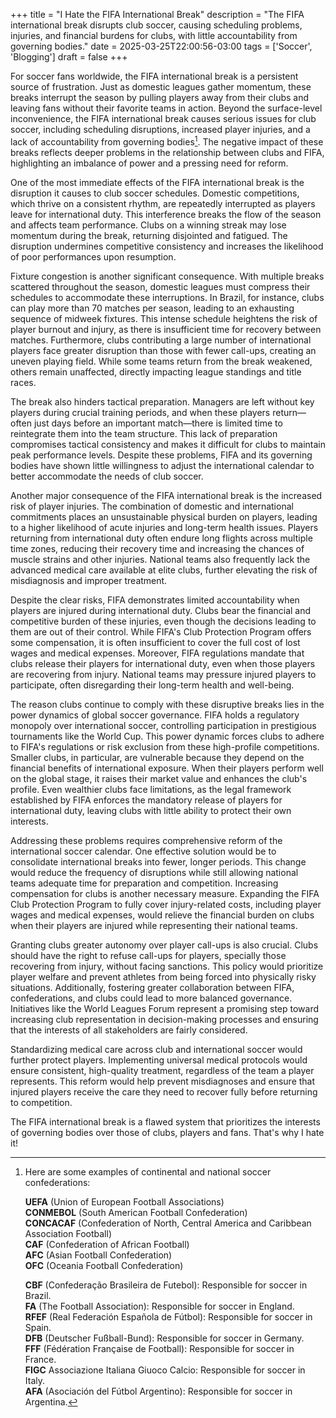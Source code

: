 +++
title = "I Hate the FIFA International Break"
description = "The FIFA international break disrupts club soccer, causing scheduling problems, injuries, and financial burdens for clubs, with little accountability from governing bodies."
date = 2025-03-25T22:00:56-03:00
tags = ['Soccer', 'Blogging']
draft = false
+++

For soccer fans worldwide, the FIFA international break is a persistent source of frustration. Just as domestic leagues gather momentum, these breaks interrupt the season by pulling players away from their clubs and leaving fans without their favorite teams in action. Beyond the surface-level inconvenience, the FIFA international break causes serious issues for club soccer, including scheduling disruptions, increased player injuries, and a lack of accountability from governing bodies[^1]. The negative impact of these breaks reflects deeper problems in the relationship between clubs and FIFA, highlighting an imbalance of power and a pressing need for reform.

One of the most immediate effects of the FIFA international break is the disruption it causes to club soccer schedules. Domestic competitions, which thrive on a consistent rhythm, are repeatedly interrupted as players leave for international duty. This interference breaks the flow of the season and affects team performance. Clubs on a winning streak may lose momentum during the break, returning disjointed and fatigued. The disruption undermines competitive consistency and increases the likelihood of poor performances upon resumption.

Fixture congestion is another significant consequence. With multiple breaks scattered throughout the season, domestic leagues must compress their schedules to accommodate these interruptions. In Brazil, for instance, clubs can play more than 70 matches per season, leading to an exhausting sequence of midweek fixtures. This intense schedule heightens the risk of player burnout and injury, as there is insufficient time for recovery between matches. Furthermore, clubs contributing a large number of international players face greater disruption than those with fewer call-ups, creating an uneven playing field. While some teams return from the break weakened, others remain unaffected, directly impacting league standings and title races.

The break also hinders tactical preparation. Managers are left without key players during crucial training periods, and when these players return—often just days before an important match—there is limited time to reintegrate them into the team structure. This lack of preparation compromises tactical consistency and makes it difficult for clubs to maintain peak performance levels. Despite these problems, FIFA and its governing bodies have shown little willingness to adjust the international calendar to better accommodate the needs of club soccer.

Another major consequence of the FIFA international break is the increased risk of player injuries. The combination of domestic and international commitments places an unsustainable physical burden on players, leading to a higher likelihood of acute injuries and long-term health issues. Players returning from international duty often endure long flights across multiple time zones, reducing their recovery time and increasing the chances of muscle strains and other injuries. National teams also frequently lack the advanced medical care available at elite clubs, further elevating the risk of misdiagnosis and improper treatment.

Despite the clear risks, FIFA demonstrates limited accountability when players are injured during international duty. Clubs bear the financial and competitive burden of these injuries, even though the decisions leading to them are out of their control. While FIFA's Club Protection Program offers some compensation, it is often insufficient to cover the full cost of lost wages and medical expenses. Moreover, FIFA regulations mandate that clubs release their players for international duty, even when those players are recovering from injury. National teams may pressure injured players to participate, often disregarding their long-term health and well-being.

The reason clubs continue to comply with these disruptive breaks lies in the power dynamics of global soccer governance. FIFA holds a regulatory monopoly over international soccer, controlling participation in prestigious tournaments like the World Cup. This power dynamic forces clubs to adhere to FIFA's regulations or risk exclusion from these high-profile competitions. Smaller clubs, in particular, are vulnerable because they depend on the financial benefits of international exposure. When their players perform well on the global stage, it raises their market value and enhances the club's profile. Even wealthier clubs face limitations, as the legal framework established by FIFA enforces the mandatory release of players for international duty, leaving clubs with little ability to protect their own interests.

Addressing these problems requires comprehensive reform of the international soccer calendar. One effective solution would be to consolidate international breaks into fewer, longer periods. This change would reduce the frequency of disruptions while still allowing national teams adequate time for preparation and competition. Increasing compensation for clubs is another necessary measure. Expanding the FIFA Club Protection Program to fully cover injury-related costs, including player wages and medical expenses, would relieve the financial burden on clubs when their players are injured while representing their national teams.

Granting clubs greater autonomy over player call-ups is also crucial. Clubs should have the right to refuse call-ups for players, specially those recovering from injury, without facing sanctions. This policy would prioritize player welfare and prevent athletes from being forced into physically risky situations. Additionally, fostering greater collaboration between FIFA, confederations, and clubs could lead to more balanced governance. Initiatives like the World Leagues Forum represent a promising step toward increasing club representation in decision-making processes and ensuring that the interests of all stakeholders are fairly considered.

Standardizing medical care across club and international soccer would further protect players. Implementing universal medical protocols would ensure consistent, high-quality treatment, regardless of the team a player represents. This reform would help prevent misdiagnoses and ensure that injured players receive the care they need to recover fully before returning to competition.

The FIFA international break is a flawed system that prioritizes the interests of governing bodies over those of clubs, players and fans. That's why I hate it!

[^1]: Here are some examples of continental and national soccer confederations:
    
    **UEFA** (Union of European Football Associations)  
    **CONMEBOL** (South American Football Confederation)  
    **CONCACAF** (Confederation of North, Central America and Caribbean Association Football)  
    **CAF** (Confederation of African Football)  
    **AFC** (Asian Football Confederation)  
    **OFC** (Oceania Football Confederation)  
    
    **CBF** (Confederação Brasileira de Futebol): Responsible for soccer in Brazil.  
    **FA** (The Football Association): Responsible for soccer in England.  
    **RFEF** (Real Federación Española de Fútbol): Responsible for soccer in Spain.  
    **DFB** (Deutscher Fußball-Bund): Responsible for soccer in Germany.  
    **FFF** (Fédération Française de Football): Responsible for soccer in France.  
    **FIGC** Associazione Italiana Giuoco Calcio: Responsible for soccer in Italy.  
    **AFA** (Asociación del Fútbol Argentino): Responsible for soccer in Argentina.